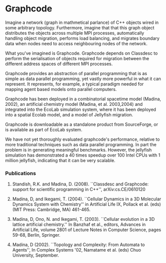 # Graphcode

 Imagine a network (graph in mathmetical parlance) of C++ objects wired in some arbitrary topology. Furthermore, imagine that that this graph object distributes the objects across multiple MPI processes, automatically handling object migration, performs load balancing, and migrates boundary data when nodes need to access neighbouring nodes of the network.

What you've imagined is Graphcode. Graphcode depends on Classdesc to perform the serialisation of objects required for migration between the different address spaces of different MPI processes.

Graphcode provides an abstraction of parallel programming that is as simple as data parallel programming, yet vastly more powerful in what it can represent. It represents, for example, a typical paradigm needed for mapping agent based models onto parallel computers.

Graphcode has been deployed in a combinatorial spacetime model (Madina, 2002), an artificial chemistry model (Madina, et al. 2003,2004) and integrated into the EcoLab simulation system, where it has been deployed into a spatial Ecolab model, and a model of Jellyfish migration.

Graphcode is downloadable as a standalone product from SourceForge, or is available as part of EcoLab system.

We have not yet thoroughly evaluated graphcode's performance, relative to more traditional techniques such as data parallel programming. In part the problem is in generating meaningful benchmarks. However, the jellyfish simulation has demonstrated a 40 times speedup over 100 Intel CPUs with 1 million jellyfish, indicating that it can be very scalable.

### Publications

1.    Standish, R.K. and Madina, D. (2008). ``Classdesc and Graphcode: support for scientific programming in C++'', arXiv:cs.CE/0610120

1.    Madina, D, and Ikegami, T. (2004). ``Cellular Dynamics in a 3D Molecular Dynamics System with Chemistry'' in Artificial Life IX, Pollack et al. (eds) (MIT Press: Cambridge, MA) 461-465.

1.    Madina, D, Ono, N. and Ikegami, T. (2003). ``Cellular evolution in a 3D lattice artificial chemistry.'' In Banzhaf et al., editors, Advances in Artificial Life, volume 2801 of Lecture Notes in Computer Science, pages 59-68, Berlin, Springer.

1.    Madina, D (2002). ``Topology and Complexity: From Automata to Agents'', In Complex Systems '02, Namatame et al. (eds) Chuo University, September.

